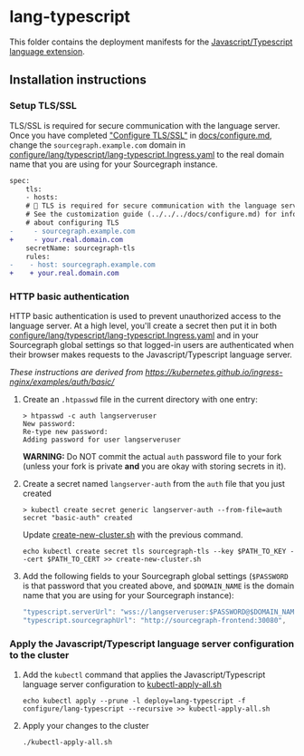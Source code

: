 # lang-typescript

This folder contains the deployment manifests for the [Javascript/Typescript language extension](https://sourcegraph.com/extensions/sourcegraph/typescript). 

## Installation instructions

### Setup TLS/SSL 

TLS/SSL is required for secure communication with the language server. Once you have completed ["Configure TLS/SSL"](../../../docs/configure.md#configure-tlsssl) in [docs/configure.md](../../../docs/configure.md#configure-tlsssl), change the `sourcegraph.example.com` domain in [configure/lang/typescript/lang-typescript.Ingress.yaml](lang-typescript.Ingress.yaml) to the real domain name that you are using for your Sourcegraph instance.

```diff
spec:
    tls:
    - hosts:
    # 🚨 TLS is required for secure communication with the language server. 
    # See the customization guide (../../../docs/configure.md) for information
    # about configuring TLS
-     - sourcegraph.example.com
+     - your.real.domain.com
    secretName: sourcegraph-tls
    rules:
-    - host: sourcegraph.example.com
+    + your.real.domain.com
```

### HTTP basic authentication

HTTP basic authentication is used to prevent unauthorized access to the language server. At a high level, you'll create a secret then put it in both [configure/lang/typescript/lang-typescript.Ingress.yaml](lang-typescript.Ingress.yaml) and in your Sourcegraph global settings so that logged-in users are authenticated when their browser makes requests to the Javascript/Typescript language server.

_These instructions are derived from https://kubernetes.github.io/ingress-nginx/examples/auth/basic/_

1. Create an `.htpasswd` file in the current directory with one entry:

    ```console
    > htpasswd -c auth langserveruser 
    New password:
    Re-type new password:
    Adding password for user langserveruser
    ```

    **WARNING:** Do NOT commit the actual `auth` password file to your fork (unless your fork is
    private **and** you are okay with storing secrets in it).

1. Create a secret named `langserver-auth` from the `auth` file that you just created

    ```console
    > kubectl create secret generic langserver-auth --from-file=auth
    secret "basic-auth" created
    ```

   Update [create-new-cluster.sh](../../../create-new-cluster.sh) with the previous command.

   ```console
   echo kubectl create secret tls sourcegraph-tls --key $PATH_TO_KEY --cert $PATH_TO_CERT >> create-new-cluster.sh
   ```

1. Add the following fields to your Sourcegraph global settings (`$PASSWORD` is that password that you created above, and `$DOMAIN_NAME` is the domain name that you are using for your Sourcegraph instance):

    ```js
    "typescript.serverUrl": "wss://langserveruser:$PASSWORD@$DOMAIN_NAME/typescript",
    "typescript.sourcegraphUrl": "http://sourcegraph-frontend:30080",
    ```

### Apply the Javascript/Typescript language server configuration to the cluster

1. Add the `kubectl` command that applies the Javascript/Typescript language server configuration to [kubectl-apply-all.sh](../../../kubectl-apply-all.sh)

    ```console
    echo kubectl apply --prune -l deploy=lang-typescript -f configure/lang-typescript --recursive >> kubectl-apply-all.sh
    ```

1. Apply your changes to the cluster

    ```console
    ./kubectl-apply-all.sh
    ```